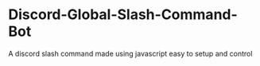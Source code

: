 # Discord-Global-Slash-Command-Bot
A discord slash command made using javascript easy to setup and control
